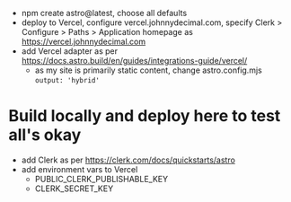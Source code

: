 - npm create astro@latest, choose all defaults
- deploy to Vercel, configure vercel.johnnydecimal.com, specify Clerk > Configure > Paths > Application homepage as https://vercel.johnnydecimal.com
- add Vercel adapter as per https://docs.astro.build/en/guides/integrations-guide/vercel/
  - as my site is primarily static content, change astro.config.mjs `output: 'hybrid'`

# Build locally and deploy here to test all's okay

- add Clerk as per https://clerk.com/docs/quickstarts/astro
- add environment vars to Vercel
  - PUBLIC_CLERK_PUBLISHABLE_KEY
  - CLERK_SECRET_KEY
